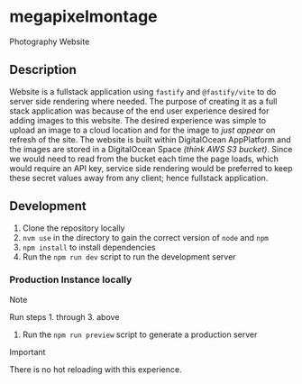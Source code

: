 # megapixelmontage

Photography Website

## Description

Website is a fullstack application using `fastify` and `@fastify/vite` to do
server side rendering where needed. The purpose of creating it as a full stack
application was because of the end user experience desired for adding images to
this website. The desired experience was simple to upload an image to a cloud
location and for the image to _just appear_ on refresh of the site. The website
is built within DigitalOcean AppPlatform and the images are stored in a
DigitalOcean Space _(think AWS S3 bucket)_. Since we would need to read from the
bucket each time the page loads, which would require an API key, service side
rendering would be preferred to keep these secret values away from any client;
hence fullstack application.

## Development

1. Clone the repository locally
2. `nvm use` in the directory to gain the correct version of `node` and `npm`
3. `npm install` to install dependencies
4. Run the `npm run dev` script to run the development server

### Production Instance locally

> [!NOTE]
> Run steps 1. through 3. above

1. Run the `npm run preview` script to generate a production server

> [!IMPORTANT]
> There is no hot reloading with this experience.
